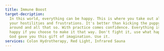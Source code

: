 ```yaml
---
title: Immune Boost
target-decription:
  In this world, everything can be happy. This is where you take out all
  your hostilities and frustrations. It's better than kicking the puppy dog
  around and all that so. With practice comes confidence. Everything is
  happy if you choose to make it that way. Don't fight it, use what happens.
  God gave you this gift of imagination. Use it.
services: Colon Hydrotherapy, Red Light, Infrared Sauna
---
```

